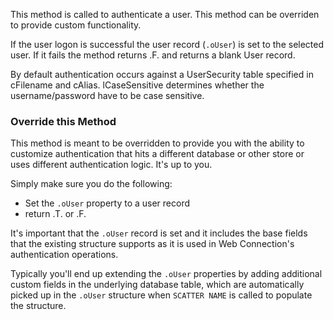 ﻿This method is called to authenticate a user. This method can be overriden to provide custom functionality.

If the user logon is successful the user record (`.oUser`) is set to the selected user. If it fails the method returns .F. and returns a blank User record.

By default authentication occurs against a UserSecurity table specified in cFilename and cAlias. lCaseSensitive determines whether the username/password have to be case sensitive.
### Override this Method
This method is meant to be overridden to provide you with the ability to customize authentication that hits a different database or other store or uses different authentication logic. It's up to you.

Simply make sure you do the following:

* Set the `.oUser` property to a user record
* return .T. or .F.

It's important that the `.oUser` record is set and it includes the base fields that the existing structure supports as it is used in Web Connection's authentication operations.

Typically you'll end up extending the `.oUser` properties by adding additional custom fields in the underlying database table, which are automatically picked up in the `.oUser` structure when `SCATTER NAME` is called to populate the structure.